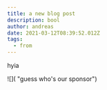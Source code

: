 ```yaml
---
title: a new blog post
description: bool
author: andreas
date: 2021-03-12T08:39:52.012Z
tags:
  - from
---
```

hyia

![]( "guess who's our sponsor")